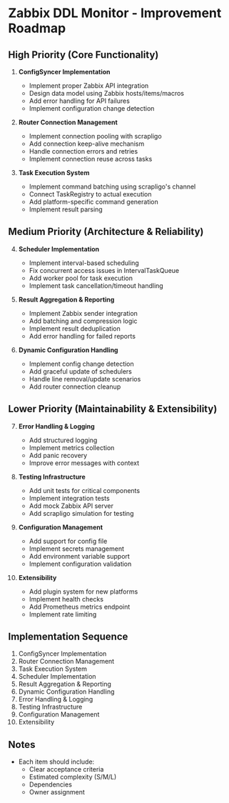 # Zabbix DDL Monitor - Improvement Roadmap

## High Priority (Core Functionality)
1. **ConfigSyncer Implementation**
   - Implement proper Zabbix API integration
   - Design data model using Zabbix hosts/items/macros
   - Add error handling for API failures
   - Implement configuration change detection

2. **Router Connection Management**
   - Implement connection pooling with scrapligo
   - Add connection keep-alive mechanism
   - Handle connection errors and retries
   - Implement connection reuse across tasks

3. **Task Execution System**
   - Implement command batching using scrapligo's channel
   - Connect TaskRegistry to actual execution
   - Add platform-specific command generation
   - Implement result parsing

## Medium Priority (Architecture & Reliability)
4. **Scheduler Implementation**
   - Implement interval-based scheduling
   - Fix concurrent access issues in IntervalTaskQueue
   - Add worker pool for task execution
   - Implement task cancellation/timeout handling

5. **Result Aggregation & Reporting**
   - Implement Zabbix sender integration
   - Add batching and compression logic
   - Implement result deduplication
   - Add error handling for failed reports

6. **Dynamic Configuration Handling**
   - Implement config change detection
   - Add graceful update of schedulers
   - Handle line removal/update scenarios
   - Add router connection cleanup

## Lower Priority (Maintainability & Extensibility)
7. **Error Handling & Logging**
   - Add structured logging
   - Implement metrics collection
   - Add panic recovery
   - Improve error messages with context

8. **Testing Infrastructure**
   - Add unit tests for critical components
   - Implement integration tests
   - Add mock Zabbix API server
   - Add scrapligo simulation for testing

9. **Configuration Management**
   - Add support for config file
   - Implement secrets management
   - Add environment variable support
   - Implement configuration validation

10. **Extensibility**
    - Add plugin system for new platforms
    - Implement health checks
    - Add Prometheus metrics endpoint
    - Implement rate limiting

## Implementation Sequence
1. ConfigSyncer Implementation
2. Router Connection Management
3. Task Execution System
4. Scheduler Implementation
5. Result Aggregation & Reporting
6. Dynamic Configuration Handling
7. Error Handling & Logging
8. Testing Infrastructure
9. Configuration Management
10. Extensibility

## Notes
- Each item should include:
  - Clear acceptance criteria
  - Estimated complexity (S/M/L)
  - Dependencies
  - Owner assignment
